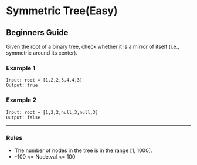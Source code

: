 # Symmetric Tree(Easy)

## Beginners Guide

Given the root of a binary tree, check whether it is a mirror of itself (i.e., symmetric around its center).

### Example 1

```go=
Input: root = [1,2,2,3,4,4,3]
Output: true
```

### Example 2

```go=
Input: root = [1,2,2,null,3,null,3]
Output: false
```

---

### Rules

* The number of nodes in the tree is in the range [1, 1000].
* -100 <= Node.val <= 100

